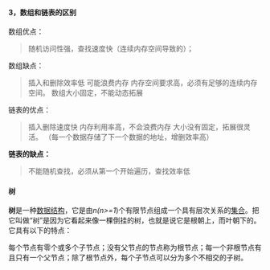 #### 3，数组和链表的区别

数组优点： 

> 随机访问性强，查找速度快（连续内存空间导致的）；

数组缺点：

>  插入和删除效率低 可能浪费内存 内存空间要求高，必须有足够的连续内存空间。 数组大小固定，不能动态拓展

链表的优点：

>  插入删除速度快 内存利用率高，不会浪费内存 大小没有固定，拓展很灵活。 （每一个数据存储了下一个数据的地址，增删效率高）

**链表的缺点：**

> 不能随机查找，必须从第一个开始遍历，查找效率低
> 

#### 树

**树**是一种[数据结构](https://baike.baidu.com/item/数据结构/1450)，它是由*n(n>=1*)个有限节点组成一个具有层次关系的[集合](https://baike.baidu.com/item/集合/2908117)。把它叫做“树”是因为它看起来像一棵倒挂的树，也就是说它是根朝上，而叶朝下的。它具有以下的特点：

每个节点有零个或多个子节点；没有父节点的节点称为根节点；每一个非根节点有且只有一个父节点；除了根节点外，每个子节点可以分为多个不相交的子树。